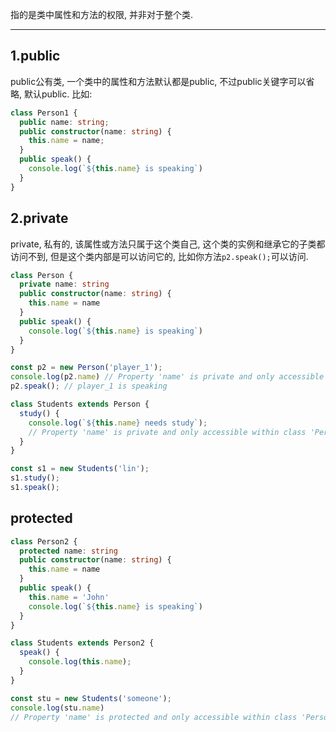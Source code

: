 指的是类中属性和方法的权限, 并非对于整个类.

---

## 1.public
public公有类, 一个类中的属性和方法默认都是public, 不过public关键字可以省略, 默认public.
比如: 
```typescript
class Person1 {
  public name: string;
  public constructor(name: string) {
    this.name = name;
  }
  public speak() {
    console.log(`${this.name} is speaking`)
  }
}
```

## 2.private
private, 私有的, 该属性或方法只属于这个类自己, 这个类的实例和继承它的子类都访问不到, 
但是这个类内部是可以访问它的, 比如你方法`p2.speak();`可以访问.
```typescript
class Person {
  private name: string
  public constructor(name: string) {
    this.name = name
  }
  public speak() {
    console.log(`${this.name} is speaking`)
  }
}

const p2 = new Person('player_1');
console.log(p2.name) // Property 'name' is private and only accessible within class 'Person'.
p2.speak(); // player_1 is speaking

class Students extends Person {
  study() {
    console.log(`${this.name} needs study`);
    // Property 'name' is private and only accessible within class 'Person'.
  }
}

const s1 = new Students('lin');
s1.study();
s1.speak();
```
## protected
```typescript
class Person2 {
  protected name: string
  public constructor(name: string) {
    this.name = name
  }
  public speak() {
    this.name = 'John'
    console.log(`${this.name} is speaking`)
  }
}

class Students extends Person2 {
  speak() {
    console.log(this.name);
  }
}

const stu = new Students('someone');
console.log(stu.name)
// Property 'name' is protected and only accessible within class 'Person2' and its subclasses.
```
